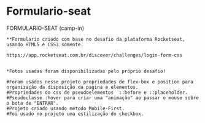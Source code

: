 # Formulario-seat
 FORMULARIO-SEAT (camp-in)


    **Formulario criado com base no desafio da plataforma Rocketseat, usando HTML5 e CSS3 somente.

    https://app.rocketseat.com.br/discover/challenges/login-form-css


    *Fotos usadas foram disponibilizadas pelo próprio desafio!

    #Foram usados nesse projeto propriedades de flex-box e position para organização da disposição da pagina e elementos.
    #Propriedades do css de pseudoelementos  ::before e ::placeholder.
    #Pseudoclasse :hover para criar uma "animação" ao passar o mouse sobre o bota de "ENTRAR".
    #Projeto criado usando método Mobile-First.
    #Foi usado no projeto uma estilização do checkbox.

 
 
